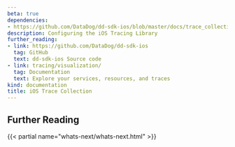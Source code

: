 ```yaml
---
beta: true
dependencies:
- https://github.com/DataDog/dd-sdk-ios/blob/master/docs/trace_collection.md
description: Configuring the iOS Tracing Library
further_reading:
- link: https://github.com/DataDog/dd-sdk-ios
  tag: GitHub
  text: dd-sdk-ios Source code
- link: tracing/visualization/
  tag: Documentation
  text: Explore your services, resources, and traces
kind: documentation
title: iOS Trace Collection
---
```



## Further Reading

{{< partial name="whats-next/whats-next.html" >}}

